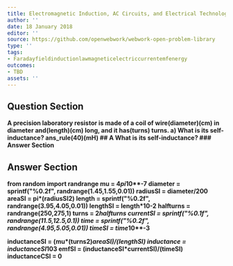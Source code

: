 ```yaml
---
title: Electromagnetic Induction, AC Circuits, and Electrical Technologies - Inductance
author: ''
date: 18 January 2018
editor: ''
source: https://github.com/openwebwork/webwork-open-problem-library
type: ''
tags:
- Faradayfieldinductionlawmagneticelectriccurrentemfenergy
outcomes:
- TBD
assets: ''
---
```


## Question Section 

<b>
A precision laboratory resistor is made of a coil of wire(diameter)(cm) in diameter and(length)(cm) long, and it has(turns) turns.
a) What is its self-inductance?
ans_rule(40)(mH)
## A
What is its self-inductance?
### Answer Section


## Answer Section

from random import randrange
mu = 4*pi*10**-7
diameter = sprintf("%0.2f", randrange(1.45,1.55,0.01))
radiusSI = diameter/200
areaSI = pi*(radiusSI**2)
length = sprintf("%0.2f", randrange(3.95,4.05,0.01))
lengthSI = length*10**-2
halfturns = randrange(250,275,1)
turns = 2*halfturns
currentSI = sprintf("%0.1f", randrange(11.5,12.5,0.1))
time = sprintf("%0.2f", randrange(4.95,5.05,0.01))
timeSI = time*10**-3

inductanceSI = (mu*(turns**2)*areaSI)/(lengthSI)
inductance = inductanceSI*10**3
emfSI = (inductanceSI*currentSI)/(timeSI)
inductanceCSI = 0